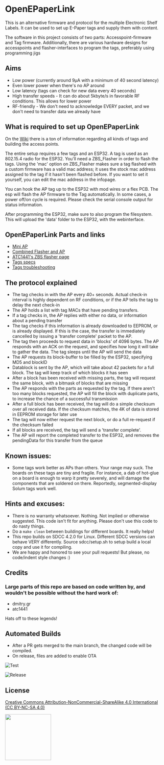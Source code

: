 # OpenEPaperLink

This is an alternative firmware and protocol for the multiple Electronic Shelf Labels. It can be used to set up E-Paper tags and supply them with content.

The software in this project consists of two parts: Accesspoint-firmware and Tag firmware.
Additionally, there are various hardware designs for accesspoints and flasher-interfaces to program the tags, preferably using programming jigs
 
## Aims
- Low power (currently around 9µA with a minimum of 40 second latency)
- Even lower power when there's no AP around
- Low latency (tags can check for new data every 40 seconds)
- High transfer speeds - It can do about 5kbyte/s in favorable RF conditions. This allows for lower power
- RF-friendly - We don't need to acknowledge EVERY packet, and we don't need to transfer data we already have

## What is required to set up OpenEPaperLink

On the [Wiki](https://github.com/jjwbruijn/OpenEPaperLink/wiki) there is a ton of information regarding all kinds of tags and building the access points.

The entire setup requires a few tags and an ESP32. A tag is used as an 802.15.4 radio for the ESP32. You'll need a ZBS_Flasher in order to flash the tags. Using the 'mac' option on ZBS_Flasher makes sure a tag flashed with a custom firmware has a valid mac address; it uses the stock mac address assigned to the tag if it hasn't been flashed before. If you want to set it yourself, you can edit the mac address in the infopage.

You can hook the AP tag up to the ESP32 with mod wires or a flex PCB. The esp will flash the AP firmware to the Tag automatically. In some cases, a power off/on cycle is required. Please check the serial console output for status information.

After programming the ESP32, make sure to also program the filesystem. This will upload the 'data' folder to the ESP32, with the webinterface.

## OpenEPaperLink Parts and links
* [Mini AP](https://github.com/OpenEPaperLink/Hardware/tree/main/OpenEPaperLink%20Mini%20AP)
* [Combined Flasher and AP](https://github.com/OpenEPaperLink/Hardware/tree/main/OpenEPaperLink%20AP%20and%20Flasher)
* [ATC1441's ZBS flasher page](https://github.com/atc1441/ZBS_Flasher)
* [Tags specs](https://github.com/jjwbruijn/OpenEPaperLink/wiki#tags)
* [Tags troubleshooting](https://github.com/jjwbruijn/OpenEPaperLink/wiki/Troubleshooting-Tags)

## The protocol explained
- The tag checks in with the AP every 40+ seconds. Actual check-in interval is highly dependent on RF conditions, or if the AP tells the tag to delay the next check-in
- The AP holds a list with tag MACs that have pending transfers.
- If a tag checks in, the AP replies with either no data, or information about a pending transfer
- The tag checks if this information is already downloaded to EEPROM, or is already displayed. If this is the case, the transfer is immediately cancelled by issuing a 'transfer complete' packet to the AP.
- The tag then proceeds to request data in 'blocks' of 4096 bytes. The AP responds with an ACK on the request, and specifies how long it will take to gather the data. The tag sleeps until the AP will send the data
- The AP requests its block-buffer to be filled by the ESP32, specifying MD5 and blockID
- Datablock is sent by the AP, which will take about 42 packets for a full block. The tag will keep track of which blocks it has seen
- After a block has been received with missing parts, the tag will request the same block, with a bitmask of blocks that are missing
- The AP responds with the parts as requested by the tag. If there aren't too many blocks requested, the AP will fill the block with duplicate parts, to increase the chance of a successful transmission
- After a full block has been received, the tag will do a simple checksum over all received data. If the checksum matches, the 4K of data is stored in EEPROM storage for later use
- The tag will now either request the next block, or do a full re-request if the checksum failed
- If all blocks are received, the tag will send a 'transfer complete'. 
- The AP will report the completed transfer to the ESP32, and removes the pendingData for this transfer from the queue

## Known issues:
- Some tags work better as APs than others. Your range may suck. The boards on these tags are tiny and fragile. For instance, a dab of hot-glue on a board is enough to warp it pretty severely, and will damage the components that are soldered on there. Reportedly, segmented-display Solum tags work well. 

## Hints and excuses:
- There is no warranty whatsoever. Nothing. Not implied or otherwise suggested. This code isn't fit for anything. Please don't use this code to do nasty things.
- Do a ```make clean``` between buildings for different boards. It really helps!
- This repo builds on SDCC 4.2.0 for Linux. Different SDCC versions can behave VERY differently.  Source sdcc/setup.sh to setup build a local copy and use it for compiling.
- We are happy and honored to see your pull requests! But please, no code/indent style changes :)

## Credits
### Large parts of this repo are based on code written by, and wouldn't be possible without the hard work of:
- dmitry.gr
- atc1441

Hats off to these legends!
 
## Automated Builds
- After a PR gets merged to the main branch, the changed code will be compiled.
- On release, files are added to enable OTA

![Test](https://github.com/jjwbruijn/OpenEPaperLink/actions/workflows/conditional-build-test.yml/badge.svg)

![Release](https://github.com/jjwbruijn/OpenEPaperLink/actions/workflows/release.yml/badge.svg)

## License
[Creative Commons Attribution-NonCommercial-ShareAlike 4.0 International (CC BY-NC-SA 4.0)](https://creativecommons.org/licenses/by-nc-sa/4.0/)

<img width="150" src="https://github.com/jjwbruijn/OpenEPaperLink/assets/2544995/0f3c945f-377e-49a4-a431-cd9e111f997f">
